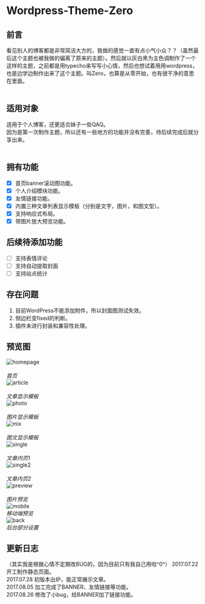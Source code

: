 # Wordpress-Theme-Zero
## 前言 
看见别人的博客都是非常简洁大方的，我做的感觉一直有点小气小众？？（虽然最后这个主题也被我做的偏离了原来的主题）。然后就以灰白黑为主色调制作了一个这样的主题，之前都是用typecho来写写小心情，然后也想试着用用wordpress，也是边学边制作出来了这个主题。叫Zero，也算是从零开始，也有很干净的意思在里面。
</br>
</br>
## 适用对象
适用于个人博客，还更适合妹子一些QAQ。</br>
因为是第一次制作主题，所以还有一些地方的功能并没有完善，待后续完成后就分享出来。</br>
</br>
## 拥有功能
- [x] 首页banner滚动图功能。</br>
- [x] 个人介绍模块功能。</br>
- [x] 友情链接功能。</br>
- [x] 内置三种文章列表显示模板（分别是文字，图片，和图文型）。</br>
- [x] 支持响应式布局。</br>
- [x] 带图片放大预览功能。</br>

## 后续待添加功能
- [ ] 支持表情评论
- [ ] 支持自动提取封面
- [ ] 支持站点统计

## 存在问题
1. 目前WordPress不能添加附件，所以封面图测试失效。
2. 侧边栏变fixed的判断。
3. 插件未进行封装和兼容性处理。

## 预览图
<a><img class="show" src="http://wx4.sinaimg.cn/large/0069luTRgy1fi9788h7ihj30z20il75k.jpg" alt="homepage" /></a></br>  
<em>首页</em></br>
<a><img class="show" src="http://wx2.sinaimg.cn/large/0069luTRgy1fi978arerzj30z50inab5.jpg" alt="article" /></a></br>  
<em>文章显示模板</em></br>
<a><img class="show" src="http://wx3.sinaimg.cn/large/0069luTRgy1fi978db3pbj30z70ingnp.jpg" alt="photo" /></a></br>  
<em>图片显示模板</em></br>
<a><img class="show" src="http://wx3.sinaimg.cn/large/0069luTRgy1fi978gl7abj30z50ikwfr.jpg" alt="mix" /></a></br>  
<em>图文显示模板</em></br>
<a><img class="show" src="http://wx4.sinaimg.cn/large/0069luTRgy1fi978jq10hj30z70ikjsh.jpg" alt="single" /></a></br>  
<em>文章内页1</em></br>
<a><img class="show" src="http://wx2.sinaimg.cn/large/0069luTRgy1fi978o3bzhj30z40gsgly.jpg" alt="single2" /></a></br>  
<em>文章内页2</em></br>
<a><img class="show" src="http://wx3.sinaimg.cn/large/0069luTRgy1fi978s5p5zj30z90in0u6.jpg" alt="preview" /></a></br>  
<em>图片预览</em></br>
<a><img class="show" src="http://wx3.sinaimg.cn/mw1024/0069luTRgy1fi978y8js6j30ku112n03.jpg" alt="mobile" /></a></br>
<em>移动端预览</em></br>
<a><img class="show" src="http://wx3.sinaimg.cn/large/0069luTRgy1fi978uxpnnj30za0ik3zd.jpg" alt="back" /></a>  
<em>后台部分设置</em>

## 更新日志
（其实我是根据心情不定期改BUG的，因为目前只有我自己用哈^0^）
2017.07.22 开工制作静态页面。</br>
2017.07.28 初版本出炉，能正常展示文章。</br>
2017.08.05 加工完成了BANNER、友情链接等功能。</br>
2017.08.26 修改了小bug，给BANNER加了链接功能。</br>
